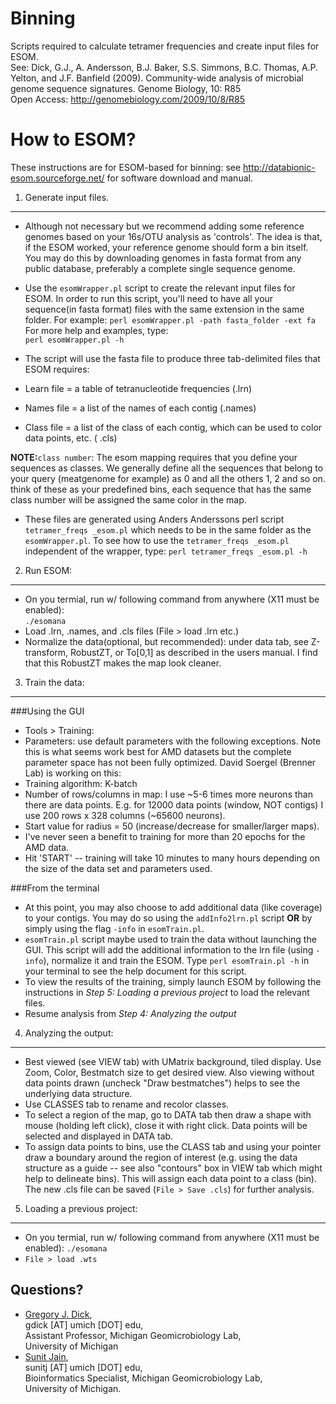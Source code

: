 Binning
=======

Scripts required to calculate tetramer frequencies and create input files for ESOM.<br>
See: Dick, G.J., A. Andersson, B.J. Baker, S.S. Simmons, B.C. Thomas, A.P. Yelton, and J.F. Banfield (2009).  Community-wide analysis of microbial genome sequence signatures. Genome Biology, 10: R85<br>
Open Access: http://genomebiology.com/2009/10/8/R85

How to ESOM?
============

These instructions are for ESOM-based for binning: see http://databionic-esom.sourceforge.net/ for software download and manual.

1.	Generate input files.
-------------------------
* Although not necessary but we recommend adding some reference genomes based on your 16s/OTU analysis as 'controls'. The idea is that, if the ESOM worked, your reference genome should form a bin itself. You may do this by downloading genomes in fasta format from any public database, preferably a complete single sequence genome.
* Use the `esomWrapper.pl` script to create the relevant input files for ESOM. In order to run this script, you'll need to have all your sequence(in fasta format) files with the same extension in the same folder. For example:
	`perl esomWrapper.pl -path fasta_folder -ext fa`<br>
	For more help and examples, type:<br>
	`perl esomWrapper.pl -h`

* The script will use the fasta file to produce three tab-delimited files that ESOM requires:
 * Learn file = a table of tetranucleotide frequencies (.lrn)
 * Names file = a list of the names of each contig (.names)
 * Class file = a list of the class of each contig, which can be used to color data points, etc. ( .cls)

**NOTE:**`class number`: The esom mapping requires that you define your sequences as classes. We generally define all the sequences that belong to your query (meatgenome for example) as 0 and all the others 1, 2 and so on. think of these as your predefined bins, each sequence that has the same class number will be assigned the same color in the map.

* These files are generated using Anders Anderssons perl script `tetramer_freqs _esom.pl` which needs to be in the same folder as the `esomWrapper.pl`. To see how to use the `tetramer_freqs _esom.pl` independent of the wrapper, type:
	`perl tetramer_freqs _esom.pl -h`

2.	Run ESOM:
-------------
* On you termial, run w/ following command from anywhere (X11 must be enabled): <br>
	`./esomana`
* Load .lrn, .names, and .cls files (File > load .lrn etc.)
* Normalize the data(optional, but recommended): under data tab, see Z-transform, RobustZT, or To\[0,1\] as described in the users manual. I find that this RobustZT makes the map look cleaner.

3.	Train the data:
-------------------
###Using the GUI
* Tools > Training:
* Parameters: use default parameters with the following exceptions.  Note this is what seems work best for AMD datasets but the complete parameter space has not been fully optimized.  David Soergel (Brenner Lab) is working on this:
* Training algorithm: K-batch
* Number of rows/columns in map: I use ~5-6 times more neurons than there are data points.  E.g. for 12000 data points (window, NOT contigs) I use 200 rows x 328 columns (~65600 neurons).
* Start value for radius = 50 (increase/decrease for smaller/larger maps). 
* I've never seen a benefit to training for more than 20 epochs for the AMD data.
* Hit 'START' -- training will take 10 minutes to many hours depending on the size of the data set and parameters used.

###From the terminal
* At this point, you may also choose to add additional data (like coverage) to your contigs. You may do so using the `addInfo2lrn.pl` script **OR** by simply using the flag `-info` in `esomTrain.pl`.
* `esomTrain.pl` script maybe used to train the data without launching the GUI. This script will add the additional information to the lrn file (using `-info`), normalize it and train the ESOM. Type `perl esomTrain.pl -h` in your terminal to see the help document for this script.
* To view the results of the training, simply launch ESOM by following the instructions in *Step 5: Loading a previous project* to load the relevant files.
* Resume analysis from *Step 4: Analyzing the output*

4. Analyzing the output:
------------------------
* Best viewed (see VIEW tab) with UMatrix background, tiled display.  Use Zoom, Color, Bestmatch size to get desired view.  Also viewing without data points drawn (uncheck "Draw bestmatches") helps to see the underlying data structure.
* Use CLASSES tab to rename and recolor classes.
* To select a region of the map, go to DATA tab then draw a shape with mouse (holding left click), close it with right click.  Data points will be selected and displayed in DATA tab.
* To assign data points to bins, use the CLASS tab and using your pointer draw a boundary around the region of interest (e.g. using the data structure as a guide -- see also "contours" box in VIEW tab which might help to delineate bins). This will assign each data point to a class (bin).  The new .cls file can be saved (`File > Save .cls`) for further analysis.

5.	Loading a previous project:
------------------------------
* On you termial, run w/ following command from anywhere (X11 must be enabled):	`./esomana`
* `File > load .wts`
	
Questions?
----------
* [Gregory J. Dick](http://www.earth.lsa.umich.edu/geomicrobiology/Index.html "Geomicro Homepage"), <br>
gdick \[AT\] umich \[DOT\] edu,<br>
Assistant Professor, Michigan Geomicrobiology Lab,<br>
University of Michigan
* [Sunit Jain](http://www.sunitjain.com "Sunit's Homepage"), <br>
sunitj \[AT\] umich \[DOT\] edu,<br>
Bioinformatics Specialist, Michigan Geomicrobiology Lab,<br>
University of Michigan.
